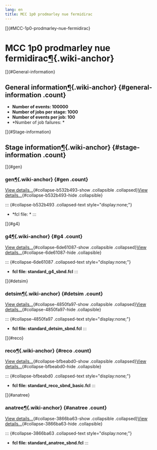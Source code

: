 ```yaml
---
lang: en
title: MCC 1p0 prodmarley nue fermidirac
---
```


[]{#MCC-1p0-prodmarley-nue-fermidirac}

MCC 1p0 prodmarley nue fermidirac[¶](#MCC-1p0-prodmarley-nue-fermidirac){.wiki-anchor}
======================================================================================

[]{#General-information}

General information[¶](#General-information){.wiki-anchor} {#general-information .count}
----------------------------------------------------------

-   **Number of events: 100000**
-   **Number of jobs per stage: 1000**
-   **Number of events per job: 100**
-   \*Number of job failures: \*

[]{#Stage-information}

Stage information[¶](#Stage-information){.wiki-anchor} {#stage-information .count}
------------------------------------------------------

[]{#gen}

### gen[¶](#gen){.wiki-anchor} {#gen .count}

[View details\...](#){#collapse-b532b493-show .collapsible
.collapsed}[View details\...](#){#collapse-b532b493-hide .collapsible}

::: {#collapse-b532b493 .collapsed-text style="display:none;"}
-   \*fcl file: \*
:::

[]{#g4}

### g4[¶](#g4){.wiki-anchor} {#g4 .count}

[View details\...](#){#collapse-6de61087-show .collapsible
.collapsed}[View details\...](#){#collapse-6de61087-hide .collapsible}

::: {#collapse-6de61087 .collapsed-text style="display:none;"}
-   **fcl file: standard\_g4\_sbnd.fcl**
:::

[]{#detsim}

### detsim[¶](#detsim){.wiki-anchor} {#detsim .count}

[View details\...](#){#collapse-4850fa97-show .collapsible
.collapsed}[View details\...](#){#collapse-4850fa97-hide .collapsible}

::: {#collapse-4850fa97 .collapsed-text style="display:none;"}
-   **fcl file: standard\_detsim\_sbnd.fcl**
:::

[]{#reco}

### reco[¶](#reco){.wiki-anchor} {#reco .count}

[View details\...](#){#collapse-bfbeabd0-show .collapsible
.collapsed}[View details\...](#){#collapse-bfbeabd0-hide .collapsible}

::: {#collapse-bfbeabd0 .collapsed-text style="display:none;"}
-   **fcl file: standard\_reco\_sbnd\_basic.fcl**
:::

[]{#anatree}

### anatree[¶](#anatree){.wiki-anchor} {#anatree .count}

[View details\...](#){#collapse-3866ba63-show .collapsible
.collapsed}[View details\...](#){#collapse-3866ba63-hide .collapsible}

::: {#collapse-3866ba63 .collapsed-text style="display:none;"}
-   **fcl file: standard\_anatree\_sbnd.fcl**
:::
